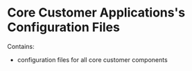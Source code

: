 # Core Customer Applications's Configuration Files

Contains:

- configuration files for all core customer components